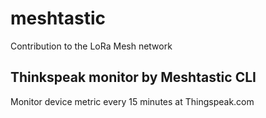 # meshtastic
Contribution to the LoRa Mesh network

## Thinkspeak monitor by Meshtastic CLI

Monitor device metric every 15 minutes at Thingspeak.com
